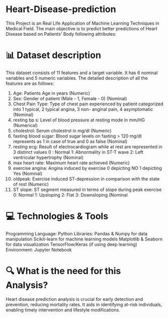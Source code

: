 # Heart-Disease-prediction
This Project is an Real Life Application of Machine Learning Techniques in Medical Field. The main objective is to predict better predictions of Heart Disease based on Patients' Body following attributes:
# 📊 Dataset description
This dataset consists of 11 features and a target variable. It has 6 nominal variables and 5 numeric variables. The detailed description of all the features are as follows:

1. Age: Patients Age in years (Numeric)
2. Sex: Gender of patient (Male - 1, Female - 0) (Nominal)
3. Chest Pain Type: Type of chest pain experienced by patient categorized into 1 typical, 2 typical angina, 3 non- anginal pain, 4 asymptomatic (Nominal)
4. resting bp s: Level of blood pressure at resting mode in mm/HG (Numerical)
5. cholestrol: Serum cholestrol in mg/dl (Numeric)
6. fasting blood sugar: Blood sugar levels on fasting > 120 mg/dl represents as 1 in case of true and 0 as false (Nominal)
7. resting ecg: Result of electrocardiogram while at rest are represented in 3 distinct values 0 : Normal 1: Abnormality in ST-T wave 2: Left ventricular hypertrophy (Nominal)
8. max heart rate: Maximum heart rate achieved (Numeric)
9. exercise angina: Angina induced by exercise 0 depicting NO 1 depicting Yes (Nominal)
10. oldpeak: Exercise induced ST-depression in comparison with the state of rest (Numeric)
11. ST slope: ST segment measured in terms of slope during peak exercise 0: Normal 1: Upsloping 2: Flat 3: Downsloping (Nominal

# 💻 Technologies & Tools
Programming Language: Python
Libraries:
Pandas & Numpy for data manipulation
Scikit-learn for machine learning models
Matplotlib & Seaborn for data visualization
TensorFlow/Keras (if using deep learning)
Environment: Jupyter Notebook

# 🔍 What is the need for this Analysis?
Heart disease prediction analysis is crucial for early detection and prevention, reducing mortality rates. It aids in identifying at-risk individuals, enabling timely intervention and lifestyle modifications.
